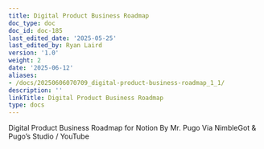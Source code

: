 ```yaml
---
title: Digital Product Business Roadmap
doc_type: doc
doc_id: doc-185
last_edited_date: '2025-05-25'
last_edited_by: Ryan Laird
version: '1.0'
weight: 2
date: '2025-06-12'
aliases:
- /docs/20250606070709_digital-product-business-roadmap_1_1/
description: ''
linkTitle: Digital Product Business Roadmap
type: docs
---
```


<!-- Unsupported block type: image -->

<!-- Unsupported block type: child_database -->





<!-- Unsupported block type: image -->

<!-- Unsupported block type: child_database -->



<!-- Unsupported block type: callout -->



<!-- Unsupported block type: divider -->





<!-- Unsupported block type: synced_block -->

<!-- Unsupported block type: synced_block -->

<!-- Unsupported block type: synced_block -->



<!-- Unsupported block type: column_list -->





<!-- Unsupported block type: divider -->

Digital Product Business Roadmap for Notion By Mr. Pugo Via NimbleGot & Pugo’s Studio /  YouTube
